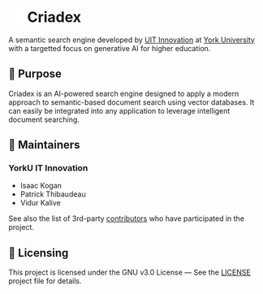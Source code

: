 <h1><img src="/.github/images/cria-llama.png" alt="Criadex Logo" height="35" style="margin-bottom: -5px; margin-right: 2px">Criadex</h1>

A semantic search engine developed by [UIT Innovation](https://github.com/YorkUITInnovation) at [York University](https://yorku.ca/) with a targetted focus on generative AI for higher education.

## 🎯 Purpose

Criadex is an AI-powered search engine designed to apply a modern approach to semantic-based document search using vector databases. 
It can easily be integrated into any application to leverage intelligent document searching.

## 🔧 Maintainers

### YorkU IT Innovation

- Isaac Kogan
- Patrick Thibaudeau
- Vidur Kalive

See also the list of 3rd-party [contributors](https://github.com/YorkUITInnovation/criadex/graphs/contributors) who have participated in the project.

## 📜 Licensing

This project is licensed under the GNU v3.0 License — See the [LICENSE](LICENSE) project file for details.